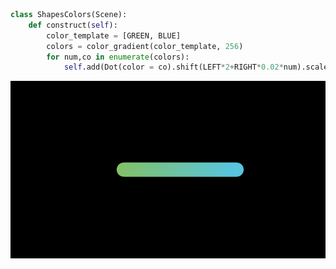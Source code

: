 ```python
class ShapesColors(Scene):
    def construct(self):
        color_template = [GREEN, BLUE]
        colors = color_gradient(color_template, 256)
        for num,co in enumerate(colors):
            self.add(Dot(color = co).shift(LEFT*2+RIGHT*0.02*num).scale(4))

```

![alt text](source/ShapesColors.png)
